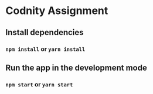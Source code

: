 # Codnity Assignment

## Install dependencies
### `npm install` or `yarn install`

## Run the app in the development mode
### `npm start` or `yarn start`